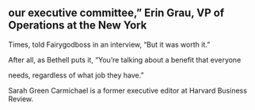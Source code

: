 ## our executive committee,” Erin Grau, VP of Operations at the New York

Times, told Fairygodboss in an interview, “But it was worth it.”

After all, as Bethell puts it, “You’re talking about a benefit that everyone

needs, regardless of what job they have.”

Sarah Green Carmichael is a former executive editor at Harvard Business Review.